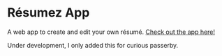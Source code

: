 # Résumez App

A web app to create and edit your own résumé. [Check out the app here!](https://reesumez.netlify.app/)

Under development, I only added this for curious passerby.

